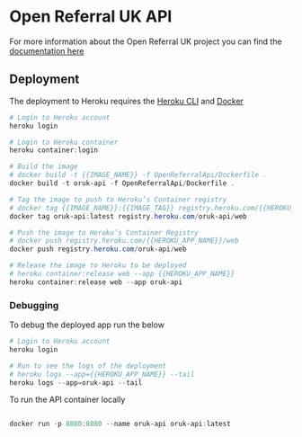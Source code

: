 # Open Referral UK API

For more information about the Open Referral UK project you can find the [documentation here](https://docs.openreferraluk.org/en/latest/)

## Deployment

The deployment to Heroku requires the [Heroku CLI](https://devcenter.heroku.com/articles/heroku-cli) and [Docker](https://www.docker.com/)

``` powershell
# Login to Heroku account
heroku login

# Login to Heroku container
heroku container:login

# Build the image
# docker build -t {{IMAGE_NAME}} -f OpenReferralApi/Dockerfile .
docker build -t oruk-api -f OpenReferralApi/Dockerfile .

# Tag the image to push to Heroku’s Container registry
# docker tag {{IMAGE_NAME}}:{{IMAGE_TAG}} registry.heroku.com/{{HEROKU_APP_NAME}}/web
docker tag oruk-api:latest registry.heroku.com/oruk-api/web

# Push the image to Heroku’s Container Registry
# docker push registry.heroku.com/{{HEROKU_APP_NAME}}/web
docker push registry.heroku.com/oruk-api/web

# Release the image to Heroku to be deployed
# heroku container:release web --app {{HEROKU_APP_NAME}}
heroku container:release web --app oruk-api
```

### Debugging

To debug the deployed app run the below

``` powershell
# Login to Heroku account
heroku login

# Run to see the logs of the deployment
# heroku logs --app={{HEROKU_APP_NAME}} --tail 
heroku logs --app=oruk-api --tail 
```

To run the API container locally

``` powershell

docker run -p 8080:8080 --name oruk-api oruk-api:latest

```
